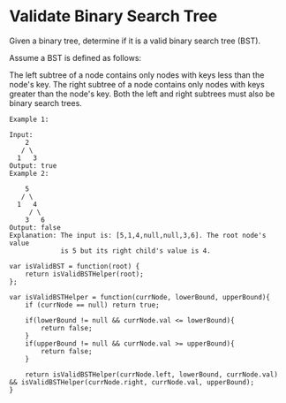 # Validate Binary Search Tree

Given a binary tree, determine if it is a valid binary search tree (BST).

Assume a BST is defined as follows:

The left subtree of a node contains only nodes with keys less than the node's key.
The right subtree of a node contains only nodes with keys greater than the node's key.
Both the left and right subtrees must also be binary search trees.

```
Example 1:

Input:
    2
   / \
  1   3
Output: true
Example 2:

    5
   / \ 
  1   4
     / \
    3   6
Output: false
Explanation: The input is: [5,1,4,null,null,3,6]. The root node's value
             is 5 but its right child's value is 4.
```


```
var isValidBST = function(root) {
    return isValidBSTHelper(root);
};

var isValidBSTHelper = function(currNode, lowerBound, upperBound){
    if (currNode == null) return true;

    if(lowerBound != null && currNode.val <= lowerBound){
        return false;
    }
    if(upperBound != null && currNode.val >= upperBound){
        return false;
    }

    return isValidBSTHelper(currNode.left, lowerBound, currNode.val) && isValidBSTHelper(currNode.right, currNode.val, upperBound);
}
```
